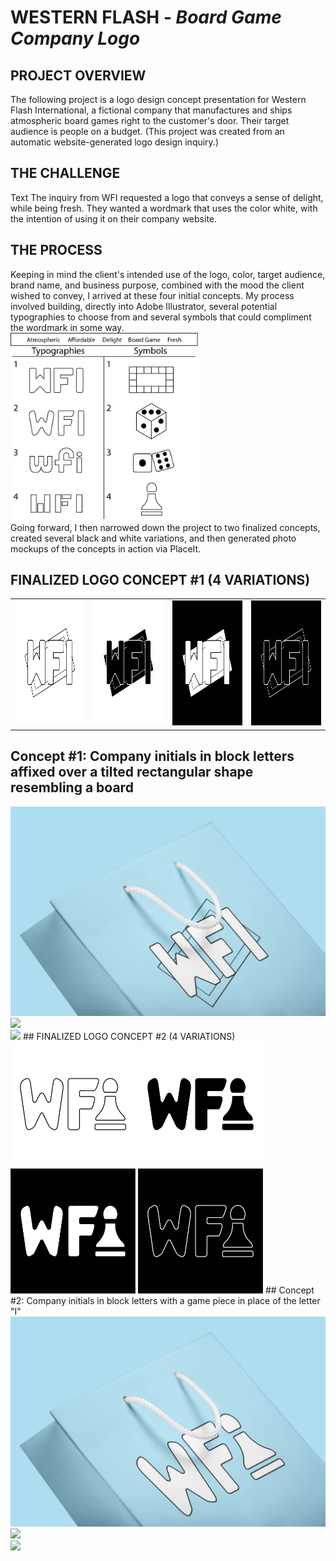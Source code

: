 # WESTERN FLASH - <i>Board Game Company Logo</i>
## PROJECT OVERVIEW
The following project is a logo design concept presentation for Western Flash International, a fictional company that manufactures and ships atmospheric board games right to the customer's door. Their target audience is people on a budget. (This project was created from an automatic website-generated logo design inquiry.)
## THE CHALLENGE
Text
The inquiry from WFI requested a logo that conveys a sense of delight, while being fresh. They wanted a wordmark that uses the color white, with the intention of using it on their company website.
## THE PROCESS
Keeping in mind the client's intended use of the logo, color, target audience, brand name, and business purpose, combined with the mood the client wished to convey, I arrived at these four initial concepts. My process involved building, directly into Adobe Illustrator, several potential typographies to choose from and several symbols that could compliment the wordmark in some way.​​​​​​​
<br>
<img src="WFI-Logo-Chart.jpg" width="300" height="300">
<br>
Going forward, I then narrowed down the project to two finalized concepts, created several black and white variations, and then generated photo mockups of the concepts in action via PlaceIt.
## FINALIZED LOGO CONCEPT #1 (4 VARIATIONS)

<table>
    <tr>
        <td><img src="WFI-Logo-Mockup-1.jpg" width="200" height="200"></td>
        <td><img src="WFI-Logo-Mockup-2.jpg" width="200" height="200"></td>
        <td><img src="WFI-Logo-Mockup-3.jpg" width="200" height="200"></td>
        <td><img src="WFI-Logo-Mockup-4.jpg" width="200" height="200"></td>
    </tr>
</table>

## Concept #1: Company initials in block letters affixed over a tilted rectangular shape resembling a board
<img src="WFI-Photo-Mockup-1.png">
<br>
<img src="WFI-Photo-Mockup-2.png">
<br>
<img src="WFI-Photo-Mockup-3.png">
## FINALIZED LOGO CONCEPT #2 (4 VARIATIONS)
<img src="WFI-Logo-Mockup-5.jpg" width="200" height="200">
<img src="WFI-Logo-Mockup-6.jpg" width="200" height="200">
<img src="WFI-Logo-Mockup-7.jpg" width="200" height="200">
<img src="WFI-Logo-Mockup-8.jpg" width="200" height="200">
## Concept #2: Company initials in block letters with a game piece in place of the letter "I"
<img src="WFI-Photo-Mockup-4.png">
<br>
<img src="WFI-Photo-Mockup-5.png">
<br>
<img src="WFI-Photo-Mockup-6.png">
